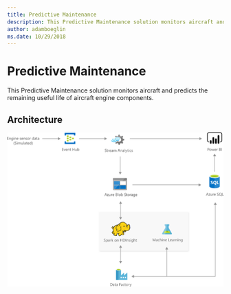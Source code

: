 ```yaml
---
title: Predictive Maintenance 
description: This Predictive Maintenance solution monitors aircraft and predicts the remaining useful life of aircraft engine components.
author: adamboeglin
ms.date: 10/29/2018
---
```

# Predictive Maintenance 
This Predictive Maintenance solution monitors aircraft and predicts the remaining useful life of aircraft engine components.

## Architecture
<img src="media/predictive-maintenance.svg" alt='architecture diagram' />